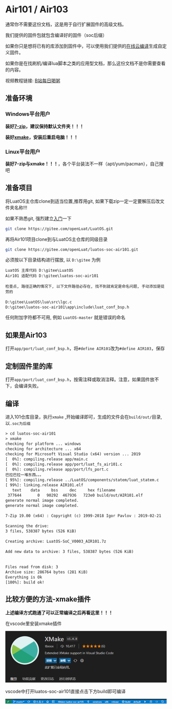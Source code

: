 # Air101 / Air103

通常你不需要这份文档，这是用于自行扩展固件的高级文档。

我们提供的固件包就包含编译好的固件（soc后缀）

如果你只是想将已有的库添加到固件中，可以使用我们提供的[在线云编译](https://doc.openluat.com/article/3639)生成自定义固件。

如果你是在找刷机/编译lua脚本之类的应用型文档，那么这份文档不是你需要查看的内容。

视频教程链接: [B站每日喝粥](https://www.bilibili.com/video/BV1D3411p7MK?p=1)

## 准备环境

### Windows平台用户

**装好[7-zip](https://www.7-zip.org/)，建议保持默认文件夹！！！**

**装好[xmake](https://github.com/xmake-io/xmake/releases)，安装后重启电脑！！！**

### Linux平台用户

**装好7-zip与xmake！！！**，各个平台装法不一样（apt/yum/pacman），自己搜吧

## 准备项目

将LuatOS主仓库clone到适当位置,推荐用git, 如果下载zip一定一定要解压后改文件夹名称!!!

如果不熟悉git, 强烈建立[入门](https://www.jianshu.com/p/db3396474b96)一下

```sh
git clone https://gitee.com/openLuat/LuatOS.git
```

再将Air101项目clone到与LuatOS主仓库的同级目录

```sh
git clone https://gitee.com/openLuat/luatos-soc-air101.git
```

必须按以下目录结构进行摆放, 以 `D:\gitee` 为例

```
LuatOS 主库代码 D:\gitee\LuatOS
Air101 适配代码 D:\gitee\luatos-soc-air101

检查点, 路径正确的情况下, 以下文件路径必存在, 找不到就肯定是命名问题, 手动添加是徒劳的 

D:\gitee\LuatOS\lua\src\lgc.c
D:\gitee\luatos-soc-air101\app\include\luat_conf_bsp.h
```

任何附加字符都不可用, 例如 `LuatOS-master` 就是错误的命名

## 如果是Air103

打开`app/port/luat_conf_bsp.h`，将`#define AIR101`改为`#define AIR103`，保存

## 定制固件里的库

打开`app/port/luat_conf_bsp.h`，按需注释或取消注释。注意，如果固件放不下，会编译失败。

## 编译

进入101仓库目录，执行`xmake` ,开始编译即可，生成的文件会在`build/out/`目录, 以`.soc为后缀`

```log
> cd luatos-soc-air101
> xmake
checking for platform ... windows
checking for architecture ... x64
checking for Microsoft Visual Studio (x64) version ... 2019
[  0%]: compiling.release app/main.c
[  0%]: compiling.release app/port/luat_fs_air101.c
[  0%]: compiling.release app/port/lfs_port.c
巴拉巴拉一堆东西。。。
[ 95%]: compiling.release ../LuatOS/components/statem/luat_statem.c
[ 99%]: linking.release AIR101.elf
   text    data     bss     dec     hex filename
 377644       0   90292  467936   723e0 build/out/AIR101.elf
generate normal image completed.
generate normal image completed.

7-Zip 19.00 (x64) : Copyright (c) 1999-2018 Igor Pavlov : 2019-02-21

Scanning the drive:
3 files, 538387 bytes (526 KiB)

Creating archive: LuatOS-SoC_V0003_AIR101.7z

Add new data to archive: 3 files, 538387 bytes (526 KiB)


Files read from disk: 3
Archive size: 286764 bytes (281 KiB)
Everything is Ok
[100%]: build ok!
```

## 比较方便的方法-xmake插件

**上述编译方式跑通了可以正常编译之后再看这里！！！**

在vscode里安装xmake插件

![vscode_xmake](img/vscode_xmake.png)

vscode中打开luatos-soc-air101直接点击下方build即可编译

![xmake_build](img/xmake_build.png)


